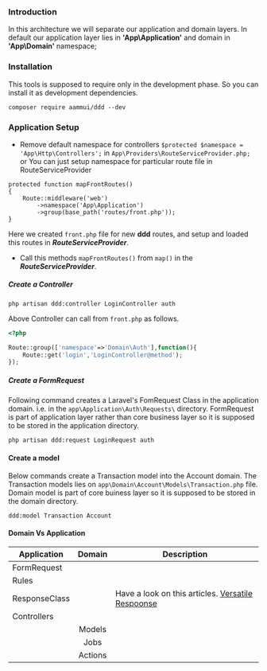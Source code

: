 ### Introduction
In this architecture we will separate our application and domain layers. In default our application layer lies in **'App\Application'** and domain in **'App\Domain'** namespace;
### Installation
This tools is supposed to require only in the development phase. So you can install it as development dependencies.
```
composer require aammui/ddd --dev
```

### Application Setup
* Remove default namespace for controllers ```$protected $namespace = 'App\Http\Controllers';``` in 
 ```App\Providers\RouteServiceProvider.php;``` or You can just setup namespace for particular route file in RouteServiceProvider
```
protected function mapFrontRoutes()
{
    Route::middleware('web')
        ->namespace('App\Application')
        ->group(base_path('routes/front.php'));
}
```
Here we created ```front.php``` file for new **ddd** routes, and setup and loaded this routes in ***RouteServiceProvider***.
* Call this methods ```mapFrontRoutes()``` from ```map()``` in the ***RouteServiceProvider***.

##### Create a Controller
```
php artisan ddd:controller LoginController auth
```
Above Controller can call from ```front.php``` as follows.
```php
<?php

Route::group(['namespace'=>'Domain\Auth'],function(){
    Route::get('login','LoginController@method');
});
```
##### Create a FormRequest
Following command creates a Laravel's FomRequest Class in the application domain. i.e. in the ```app\Application\Auth\Requests\``` directory. FormRequest is part of application layer rather than core business layer so it is supposed to be stored in the application directory.
```
php artisan ddd:request LoginRequest auth
```
#### Create a model
Below commands create a Transaction model into the Account domain. The Transaction models lies on ```app\Domain\Account\Models\Transaction.php``` file. Domain model is part of core buiness layer so it is supposed to be stored in the domain directory. 
```
ddd:model Transaction Account
```
#### Domain Vs Application 
| Application | Domain | Description |
| ----------- | :------: | ------|
| FormRequest |         | |
| Rules       |         | |
| ResponseClass |         | Have a look on this articles. [Versatile Respoonse](https://timacdonald.me/versatile-response-objects-laravel/) |
| Controllers |         | |
|             | Models  | |
|             | Jobs    | |
|             | Actions | |


